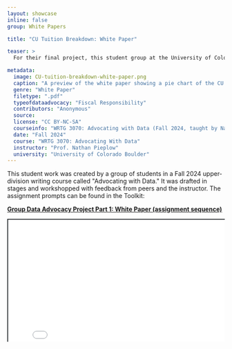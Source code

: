 ```yaml
---
layout: showcase
inline: false
group: White Papers

title: "CU Tuition Breakdown: White Paper"

teaser: >
  For their final project, this student group at the University of Colorado investigated where their tuition dollars go. As a group, they composed this White Paper to synthesize their research on the topic and the rhetorical situation prior to undertaking advocacy efforts.

metadata:
  image: CU-tuition-breakdown-white-paper.png
  caption: "A preview of the white paper showing a pie chart of the CU Boulder Current Funds Budget for fiscal year 2024."
  genre: "White Paper"
  filetype: ".pdf"
  typeofdataadvocacy: "Fiscal Responsibility"
  contributors: "Anonymous"
  source:
  license: "CC BY-NC-SA"
  courseinfo: "WRTG 3070: Advocating with Data (Fall 2024, taught by Nathan Pieplow at the University of Colorado Boulder)"
  date: "Fall 2024"
  course: "WRTG 3070: Advocating With Data"
  instructor: "Prof. Nathan Pieplow"
  university: "University of Colorado Boulder"
---
```


This student work was created by a group of students in a Fall 2024 upper-division writing course called "Advocating with Data." It was drafted in stages and workshopped with feedback from peers and the instructor. The assignment prompts can be found in the Toolkit:

**[Group Data Advocacy Project Part 1: White Paper (assignment sequence)]({{site.baseurl}}/cards/group-data-advocacy-project-1-white-paper)**

<div style="position: relative; padding-bottom: 56.25%; height: 0; overflow: hidden;"><iframe src="../assets/pdf/CU-tuition-breakdown-white-paper.pdf" width="100%" title="CU Tuition Breakdown White Paper" style="border:2px #323639 solid; position: absolute; top: 0; left: 0; right: 0; bottom: 0; height: 200%; max-width: 100%;"></iframe></div>
